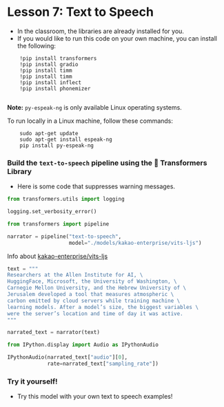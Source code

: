 # Lesson 7: Text to Speech

- In the classroom, the libraries are already installed for you.
- If you would like to run this code on your own machine, you can install the following:

```
    !pip install transformers
    !pip install gradio
    !pip install timm
    !pip install timm
    !pip install inflect
    !pip install phonemizer
    
```

**Note:**  `py-espeak-ng` is only available Linux operating systems.

To run locally in a Linux machine, follow these commands:
```
    sudo apt-get update
    sudo apt-get install espeak-ng
    pip install py-espeak-ng
```

### Build the `text-to-speech` pipeline using the 🤗 Transformers Library

- Here is some code that suppresses warning messages.


```python
from transformers.utils import logging

logging.set_verbosity_error()
```


```python
from transformers import pipeline

narrator = pipeline("text-to-speech",
                    model="./models/kakao-enterprise/vits-ljs")
```

Info about [kakao-enterprise/vits-ljs](https://huggingface.co/kakao-enterprise/vits-ljs)


```python
text = """
Researchers at the Allen Institute for AI, \
HuggingFace, Microsoft, the University of Washington, \
Carnegie Mellon University, and the Hebrew University of \
Jerusalem developed a tool that measures atmospheric \
carbon emitted by cloud servers while training machine \
learning models. After a model’s size, the biggest variables \
were the server’s location and time of day it was active.
"""
```


```python
narrated_text = narrator(text)
```


```python
from IPython.display import Audio as IPythonAudio

IPythonAudio(narrated_text["audio"][0],
             rate=narrated_text["sampling_rate"])
```

### Try it yourself! 
- Try this model with your own text to speech examples!
